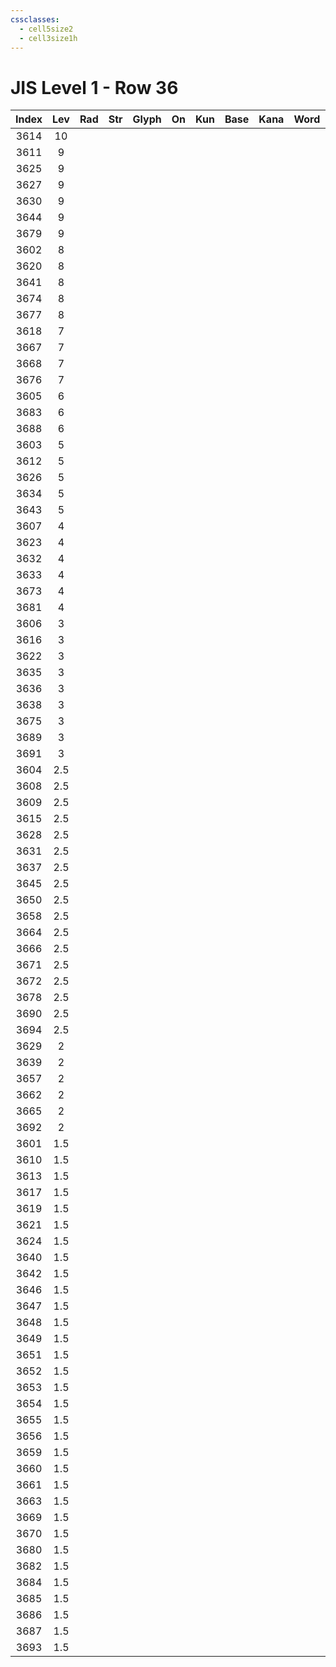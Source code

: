 ```yaml
---
cssclasses:
  - cell5size2
  - cell3size1h
---
```


# JIS Level 1 - Row 36

| Index | Lev | Rad | Str | Glyph | On  | Kun | Base | Kana | Word | Reading |
| :---: | :-: | :-: | :-: | :---: | :-: | :-: | :--- | :--- | :--- | :------ |
| 3614  | 10  |     |     |       |     |     |      |      |      |         |
| 3611  |  9  |     |     |       |     |     |      |      |      |         |
| 3625  |  9  |     |     |       |     |     |      |      |      |         |
| 3627  |  9  |     |     |       |     |     |      |      |      |         |
| 3630  |  9  |     |     |       |     |     |      |      |      |         |
| 3644  |  9  |     |     |       |     |     |      |      |      |         |
| 3679  |  9  |     |     |       |     |     |      |      |      |         |
| 3602  |  8  |     |     |       |     |     |      |      |      |         |
| 3620  |  8  |     |     |       |     |     |      |      |      |         |
| 3641  |  8  |     |     |       |     |     |      |      |      |         |
| 3674  |  8  |     |     |       |     |     |      |      |      |         |
| 3677  |  8  |     |     |       |     |     |      |      |      |         |
| 3618  |  7  |     |     |       |     |     |      |      |      |         |
| 3667  |  7  |     |     |       |     |     |      |      |      |         |
| 3668  |  7  |     |     |       |     |     |      |      |      |         |
| 3676  |  7  |     |     |       |     |     |      |      |      |         |
| 3605  |  6  |     |     |       |     |     |      |      |      |         |
| 3683  |  6  |     |     |       |     |     |      |      |      |         |
| 3688  |  6  |     |     |       |     |     |      |      |      |         |
| 3603  |  5  |     |     |       |     |     |      |      |      |         |
| 3612  |  5  |     |     |       |     |     |      |      |      |         |
| 3626  |  5  |     |     |       |     |     |      |      |      |         |
| 3634  |  5  |     |     |       |     |     |      |      |      |         |
| 3643  |  5  |     |     |       |     |     |      |      |      |         |
| 3607  |  4  |     |     |       |     |     |      |      |      |         |
| 3623  |  4  |     |     |       |     |     |      |      |      |         |
| 3632  |  4  |     |     |       |     |     |      |      |      |         |
| 3633  |  4  |     |     |       |     |     |      |      |      |         |
| 3673  |  4  |     |     |       |     |     |      |      |      |         |
| 3681  |  4  |     |     |       |     |     |      |      |      |         |
| 3606  |  3  |     |     |       |     |     |      |      |      |         |
| 3616  |  3  |     |     |       |     |     |      |      |      |         |
| 3622  |  3  |     |     |       |     |     |      |      |      |         |
| 3635  |  3  |     |     |       |     |     |      |      |      |         |
| 3636  |  3  |     |     |       |     |     |      |      |      |         |
| 3638  |  3  |     |     |       |     |     |      |      |      |         |
| 3675  |  3  |     |     |       |     |     |      |      |      |         |
| 3689  |  3  |     |     |       |     |     |      |      |      |         |
| 3691  |  3  |     |     |       |     |     |      |      |      |         |
| 3604  | 2.5 |     |     |       |     |     |      |      |      |         |
| 3608  | 2.5 |     |     |       |     |     |      |      |      |         |
| 3609  | 2.5 |     |     |       |     |     |      |      |      |         |
| 3615  | 2.5 |     |     |       |     |     |      |      |      |         |
| 3628  | 2.5 |     |     |       |     |     |      |      |      |         |
| 3631  | 2.5 |     |     |       |     |     |      |      |      |         |
| 3637  | 2.5 |     |     |       |     |     |      |      |      |         |
| 3645  | 2.5 |     |     |       |     |     |      |      |      |         |
| 3650  | 2.5 |     |     |       |     |     |      |      |      |         |
| 3658  | 2.5 |     |     |       |     |     |      |      |      |         |
| 3664  | 2.5 |     |     |       |     |     |      |      |      |         |
| 3666  | 2.5 |     |     |       |     |     |      |      |      |         |
| 3671  | 2.5 |     |     |       |     |     |      |      |      |         |
| 3672  | 2.5 |     |     |       |     |     |      |      |      |         |
| 3678  | 2.5 |     |     |       |     |     |      |      |      |         |
| 3690  | 2.5 |     |     |       |     |     |      |      |      |         |
| 3694  | 2.5 |     |     |       |     |     |      |      |      |         |
| 3629  |  2  |     |     |       |     |     |      |      |      |         |
| 3639  |  2  |     |     |       |     |     |      |      |      |         |
| 3657  |  2  |     |     |       |     |     |      |      |      |         |
| 3662  |  2  |     |     |       |     |     |      |      |      |         |
| 3665  |  2  |     |     |       |     |     |      |      |      |         |
| 3692  |  2  |     |     |       |     |     |      |      |      |         |
| 3601  | 1.5 |     |     |       |     |     |      |      |      |         |
| 3610  | 1.5 |     |     |       |     |     |      |      |      |         |
| 3613  | 1.5 |     |     |       |     |     |      |      |      |         |
| 3617  | 1.5 |     |     |       |     |     |      |      |      |         |
| 3619  | 1.5 |     |     |       |     |     |      |      |      |         |
| 3621  | 1.5 |     |     |       |     |     |      |      |      |         |
| 3624  | 1.5 |     |     |       |     |     |      |      |      |         |
| 3640  | 1.5 |     |     |       |     |     |      |      |      |         |
| 3642  | 1.5 |     |     |       |     |     |      |      |      |         |
| 3646  | 1.5 |     |     |       |     |     |      |      |      |         |
| 3647  | 1.5 |     |     |       |     |     |      |      |      |         |
| 3648  | 1.5 |     |     |       |     |     |      |      |      |         |
| 3649  | 1.5 |     |     |       |     |     |      |      |      |         |
| 3651  | 1.5 |     |     |       |     |     |      |      |      |         |
| 3652  | 1.5 |     |     |       |     |     |      |      |      |         |
| 3653  | 1.5 |     |     |       |     |     |      |      |      |         |
| 3654  | 1.5 |     |     |       |     |     |      |      |      |         |
| 3655  | 1.5 |     |     |       |     |     |      |      |      |         |
| 3656  | 1.5 |     |     |       |     |     |      |      |      |         |
| 3659  | 1.5 |     |     |       |     |     |      |      |      |         |
| 3660  | 1.5 |     |     |       |     |     |      |      |      |         |
| 3661  | 1.5 |     |     |       |     |     |      |      |      |         |
| 3663  | 1.5 |     |     |       |     |     |      |      |      |         |
| 3669  | 1.5 |     |     |       |     |     |      |      |      |         |
| 3670  | 1.5 |     |     |       |     |     |      |      |      |         |
| 3680  | 1.5 |     |     |       |     |     |      |      |      |         |
| 3682  | 1.5 |     |     |       |     |     |      |      |      |         |
| 3684  | 1.5 |     |     |       |     |     |      |      |      |         |
| 3685  | 1.5 |     |     |       |     |     |      |      |      |         |
| 3686  | 1.5 |     |     |       |     |     |      |      |      |         |
| 3687  | 1.5 |     |     |       |     |     |      |      |      |         |
| 3693  | 1.5 |     |     |       |     |     |      |      |      |         |
